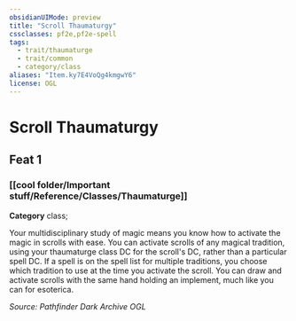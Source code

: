 ```yaml
---
obsidianUIMode: preview
title: "Scroll Thaumaturgy"
cssclasses: pf2e,pf2e-spell
tags:
  - trait/thaumaturge
  - trait/common
  - category/class
aliases: "Item.ky7E4VoQg4kmgwY6"
license: OGL
---
```

# Scroll Thaumaturgy
## Feat 1
### [[cool folder/Important stuff/Reference/Classes/Thaumaturge]]

**Category** class; 




Your multidisciplinary study of magic means you know how to activate the magic in scrolls with ease. You can activate scrolls of any magical tradition, using your thaumaturge class DC for the scroll's DC, rather than a particular spell DC. If a spell is on the spell list for multiple traditions, you choose which tradition to use at the time you activate the scroll. You can draw and activate scrolls with the same hand holding an implement, much like you can for esoterica.

*Source: Pathfinder Dark Archive*
*OGL*